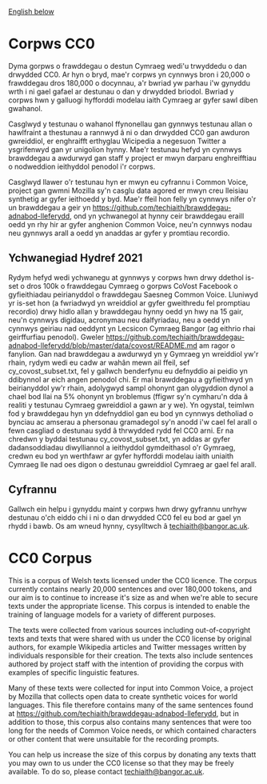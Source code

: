 [English below](#cc0-corpus)

# Corpws CC0
Dyma gorpws o frawddegau o destun Cymraeg wedi'u trwyddedu o dan drwydded CC0. Ar hyn o bryd, mae'r corpws yn cynnwys bron i 20,000 o frawddegau dros 180,000 o docynnau, a'r bwriad yw parhau i'w gynyddu wrth i ni gael gafael ar destunau o dan y drwydded briodol. Bwriad y corpws hwn y galluogi hyfforddi modelau iaith Cymraeg ar gyfer sawl diben gwahanol.

Casglwyd y testunau o wahanol ffynonellau gan gynnwys testunau allan o hawlfraint a thestunau a rannwyd â ni o dan drwydded CC0 gan awduron gwreiddiol, er enghraifft erthyglau Wicipedia a negesuon Twitter a ysgrifenwyd gan yr unigolion hynny. Mae'r testunau hefyd yn cynnwys brawddegau a awdurwyd gan staff y project er mwyn darparu enghreifftiau o nodweddion ieithyddol penodol i'r corpws.

Casglwyd llawer o'r testunau hyn er mwyn eu cyfrannu i Common Voice, project gan gwmni Mozilla sy'n casglu data agored er mwyn creu lleisiau synthetig ar gyfer ieithoedd y byd. Mae'r ffeil hon felly yn cynnwys nifer o'r un brawddegau a geir yn https://github.com/techiaith/brawddegau-adnabod-lleferydd, ond yn ychwanegol at hynny ceir brawddegau eraill oedd yn rhy hir ar gyfer anghenion Common Voice, neu'n cynnwys nodau neu gynnwys arall a oedd yn anaddas ar gyfer y promtiau recordio.

## Ychwanegiad Hydref 2021
Rydym hefyd wedi ychwanegu at gynnwys y corpws hwn drwy ddethol is-set o dros 100k o frawddegau Cymraeg o gorpws CoVost Facebook o gyfieithiadau peirianyddol o frawddegau Saesneg Common Voice. Lluniwyd yr is-set hon (a fwriadwyd yn wreiddiol ar gyfer gweithredu fel promptiau recordio) drwy hidlo allan y brawddegau hynny oedd yn hwy na 15 gair, neu'n cynnwys digidau, acronymau neu dalfyriadau, neu a oedd yn cynnwys geiriau nad oeddynt yn Lecsicon Cymraeg Bangor (ag eithrio rhai geirffurfiau penodol). Gweler https://github.com/techiaith/brawddegau-adnabod-lleferydd/blob/master/data/covost/README.md am ragor o fanylion. Gan nad brawddegau a awdurwyd yn y Gymraeg yn wreiddiol yw'r rhain, rydym wedi eu cadw ar wahân mewn ail ffeil, sef cy_covost_subset.txt, fel y gallwch benderfynu eu defnyddio ai peidio yn ddibynnol ar eich angen penodol chi. Er mai brawddegau a gyfieithwyd yn beirianyddol yw'r rhain, adolygwyd sampl ohonynt gan olygyddion dynol a chael bod llai na 5% ohonynt yn broblemus (ffigwr sy'n cymharu'n dda â realiti y testunau Cymraeg gwreiddiol a gawn ar y we).  Yn ogystal, teimlwn fod y brawddegau hyn yn  ddefnyddiol gan eu bod yn cynnwys detholiad o bynciau ac amserau a phersonau gramadegol sy'n anodd i'w cael fel arall o fewn casgliad o destunau sydd â thrwydded rydd fel CC0 arni. Er na chredwn y byddai testunau cy_covost_subset.txt,  yn addas ar gyfer dadansoddiadau diwylliannol a ieithyddol gymdeithasol o'r Gymraeg, credwn eu bod yn werthfawr ar gyfer hyfforddi modelau iaith uniaith Cymraeg lle nad oes digon o destunau gwreiddiol Cymraeg ar gael fel arall.

## Cyfrannu
Gallwch ein helpu i gynyddu maint y corpws hwn drwy gyfrannu unrhyw destunau o'ch eiddo chi i ni o dan drwydded CC0 fel eu bod ar gael yn rhydd i bawb. Os am wneud hynny, cysylltwch â techiaith@bangor.ac.uk.


# CC0 Corpus 

This is a corpus of Welsh texts licensed under the CC0 licence. The corpus currently contains nearly 20,000 sentences and over 180,000 tokens, and our aim is to continue to increase it's size as and when we're able to secure texts under the appropriate license. This corpus is intended to enable the training of language models for a variety of different purposes.

The texts were collected from various sources including out-of-copyright texts and texts that were shared with us under the CC0 license by original authors, for example Wikipedia articles and Twitter messages written by individuals responsible for their creation. The texts also include sentences authored by project staff with the intention of providing the corpus with examples of specific linguistic features.

Many of these texts were collected for input into Common Voice, a project by Mozilla that collects open data to create synthetic voices for world languages. This file therefore contains many of the same sentences found at https://github.com/techiaith/brawddegau-adnabod-lleferydd, but in addition to those, this corpus also contains many sentences that were too long for the needs of Common Voice needs, or which contained characters or other content that were unsuitable for the recording prompts.

You can help us increase the size of this corpus by donating any texts thatt you may own to us under the CC0 license so that they may be freely available. To do so, please contact techiaith@bangor.ac.uk. 
